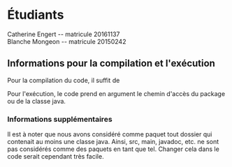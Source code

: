# Étudiants
Catherine Engert -- matricule 20161137\
Blanche Mongeon -- matricule 20150242

## Informations pour la compilation et l'exécution
Pour la compilation du code, il suffit de


Pour l'exécution, le code prend en argument le chemin d'accès du package ou de la classe java.

### Informations supplémentaires
Il est à noter que nous avons considéré comme paquet tout dossier qui contenait au moins une classe java. Ainsi, src,
main, javadoc, etc. ne sont pas considérés comme des paquets en tant que tel. Changer cela dans le code serait
cependant très facile.